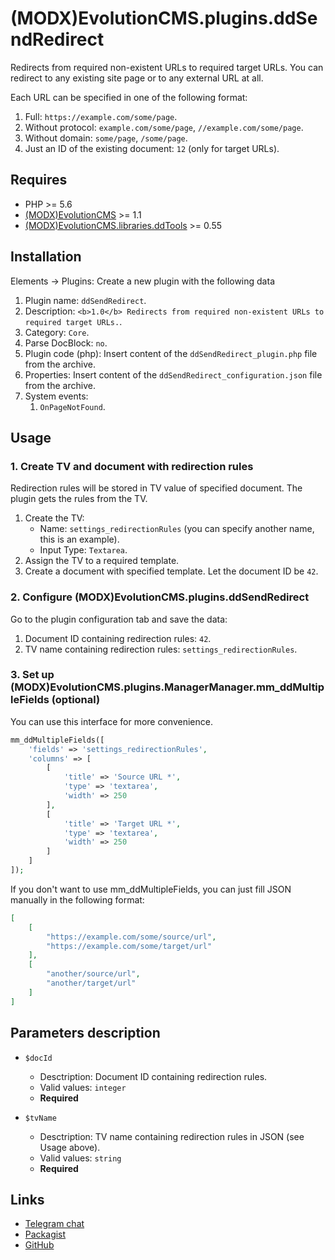 # (MODX)EvolutionCMS.plugins.ddSendRedirect

Redirects from required non-existent URLs to required target URLs.
You can redirect to any existing site page or to any external URL at all.

Each URL can be specified in one of the following format:
1. Full: `https://example.com/some/page`.
2. Without protocol: `example.com/some/page`, `//example.com/some/page`.
3. Without domain: `some/page`, `/some/page`.
4. Just an ID of the existing document: `12` (only for target URLs).


## Requires

* PHP >= 5.6
* [(MODX)EvolutionCMS](https://github.com/evolution-cms/evolution) >= 1.1
* [(MODX)EvolutionCMS.libraries.ddTools](https://code.divandesign.biz/modx/ddtools) >= 0.55


## Installation


Elements → Plugins: Create a new plugin with the following data

1. Plugin name: `ddSendRedirect`.
2. Description: `<b>1.0</b> Redirects from required non-existent URLs to required target URLs.`.
3. Category: `Core`.
4. Parse DocBlock: `no`.
5. Plugin code (php): Insert content of the `ddSendRedirect_plugin.php` file from the archive.
6. Properties: Insert content of the `ddSendRedirect_configuration.json` file from the archive.
7. System events:
	1. `OnPageNotFound`.


## Usage


### 1. Create TV and document with redirection rules

Redirection rules will be stored in TV value of specified document. The plugin gets the rules from the TV.

1. Create the TV:
	* Name: `settings_redirectionRules` (you can specify another name, this is an example).
	* Input Type: `Textarea`.
2. Assign the TV to a required template.
3. Create a document with specified template. Let the document ID be `42`.


### 2. Configure (MODX)EvolutionCMS.plugins.ddSendRedirect

Go to the plugin configuration tab and save the data:
1. Document ID containing redirection rules: `42`.
2. TV name containing redirection rules: `settings_redirectionRules`.


### 3. Set up (MODX)EvolutionCMS.plugins.ManagerManager.mm_ddMultipleFields (optional)

You can use this interface for more convenience.

```php
mm_ddMultipleFields([
	'fields' => 'settings_redirectionRules',
	'columns' => [
		[
			'title' => 'Source URL *',
			'type' => 'textarea',
			'width' => 250
		],
		[
			'title' => 'Target URL *',
			'type' => 'textarea',
			'width' => 250
		]
	]
]);
```

If you don't want to use mm_ddMultipleFields, you can just fill JSON manually in the following format:

```json
[
	[
		"https://example.com/some/source/url",
		"https://example.com/some/target/url"
	],
	[
		"another/source/url",
		"another/target/url"
	]
]
```


## Parameters description

* `$docId`
	* Desctription: Document ID containing redirection rules.
	* Valid values: `integer`
	* **Required**
	
* `$tvName`
	* Desctription: TV name containing redirection rules in JSON (see Usage above).
	* Valid values: `string`
	* **Required**


## Links

* [Telegram chat](https://t.me/dd_code)
* [Packagist](https://packagist.org/packages/dd/evolutioncms-plugins-ddsendredirect)
* [GitHub](https://github.com/DivanDesign/EvolutionCMS.plugins.ddSendRedirect)


<link rel="stylesheet" type="text/css" href="https://DivanDesign.ru/assets/files/ddMarkdown.css" />